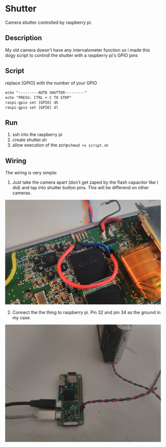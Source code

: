 # Shutter
Camera shutter controlled by raspberry pi.

## Description
My old camera doesn't have any intervalometer function so i made this dogy script to controll the shutter with a raspberry pi's GPIO pins 

## Script
replace [GPIO] with the number of your GPIO
```
echo "---------AUTO SHUTTER---------"
echo "PRESS: CTRL + C TO STOP"
raspi-gpio set [GPIO] dh 
raspi-gpio set [GPIO] dl 
```
## Run
1) ssh into the raspberry pi
2) create shutter.sh
3) allow execution of the scrip```chmod +x script.sh```
## Wiring
The wiring is very simple:

1) Just take the camera apart (don't get zaped by the flash capacitor like I did) and tap into shutter button pins. This will be differend on other cameras.

![shutter tap](https://github.com/Mnux9/shutter/blob/main/images/shutter-tap.jpg)

2) Connect the the thing to raspberry pi. Pin 32 and pin 34 as the ground in my case.

![connecting to raspberry](https://github.com/Mnux9/shutter/blob/main/images/raspi-connect.jpg)
